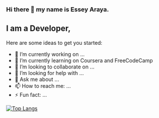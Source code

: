 ### Hi there 👋 my name is Essey Araya.

## I am a Developer, 


Here are some ideas to get you started:                                     

- 🔭 I’m currently working on ...
- 🌱 I’m currently learning on Coursera and FreeCodeCamp
- 👯 I’m looking to collaborate on ...
- 🤔 I’m looking for help with ...
- 💬 Ask me about ...
- 📫 How to reach me: ...
- ⚡ Fun fact: ...

[![Top Langs](https://github-readme-stats.vercel.app/api/top-langs/?username=essey1&exclude_repo=github-readme-stats,IBM-Data-Analyst-Capstone-Project,Project-04,myportfolio)](https://github.com/anuraghazra/github-readme-stats)
